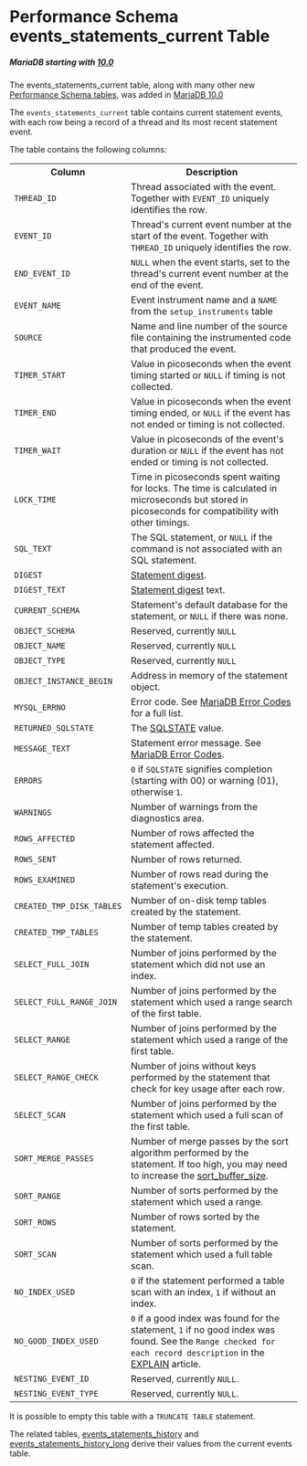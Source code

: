 # Performance Schema events_statements_current Table

##### MariaDB starting with [10.0](/kb/en/what-is-mariadb-100/)

The events_statements_current table, along with many other new [Performance Schema tables](/sql-statements-structure/sql-statements/administrative-sql-statements/system-tables/performance-schema/performance-schema-tables/list-of-performance-schema-tables/), was added in [MariaDB 10.0](/kb/en/what-is-mariadb-100/)

The `events_statements_current` table contains current statement events, with each row being a record of a thread and its most recent statement event.

The table contains the following columns:

<table><tbody><tr><th>Column</th><th>Description</th></tr>
<tr><td><code>THREAD_ID</code></td><td>Thread associated with the event. Together with <code>EVENT_ID</code> uniquely identifies the row.</td></tr>
<tr><td><code>EVENT_ID</code></td><td>Thread's current event number at the start of the event. Together with <code>THREAD_ID</code> uniquely identifies the row.</td></tr>
<tr><td><code>END_EVENT_ID</code></td><td><code>NULL</code> when the event starts, set to the thread's current event number at the end of the event.</td></tr>
<tr><td><code>EVENT_NAME</code></td><td>Event instrument name and a <code>NAME</code> from the <code>setup_instruments</code> table</td></tr>
<tr><td><code>SOURCE</code></td><td>Name and line number of the source file containing the instrumented code that produced the event.</td></tr>
<tr><td><code>TIMER_START</code></td><td>Value in picoseconds when the event timing started or <code>NULL</code> if timing is not collected.</td></tr>
<tr><td><code>TIMER_END</code></td><td>Value in picoseconds when the event timing ended, or <code>NULL</code> if the event has not ended or timing is not collected.</td></tr>
<tr><td><code>TIMER_WAIT</code></td><td>Value in picoseconds of the event's duration or <code>NULL</code> if the event has not ended or timing is not collected.</td></tr>
<tr><td><code>LOCK_TIME</code></td><td>Time in picoseconds spent waiting for locks. The time is calculated in microseconds but stored in picoseconds for compatibility with other timings.</td></tr>
<tr><td><code>SQL_TEXT</code></td><td>The SQL statement, or <code>NULL</code> if the command is not associated with an SQL statement.</td></tr>
<tr><td><code>DIGEST</code></td><td><a href="/kb/en/performance-schema-digests/">Statement digest</a>.</td></tr>
<tr><td><code>DIGEST_TEXT</code></td><td><a href="/kb/en/performance-schema-digests/">Statement digest</a> text.</td></tr>
<tr><td><code>CURRENT_SCHEMA</code></td><td>Statement's default database for the statement, or <code>NULL</code> if there was none.</td></tr>
<tr><td><code>OBJECT_SCHEMA</code></td><td>Reserved, currently <code>NULL</code></td></tr>
<tr><td><code>OBJECT_NAME</code></td><td>Reserved, currently <code>NULL</code></td></tr>
<tr><td><code>OBJECT_TYPE</code></td><td>Reserved, currently <code>NULL</code></td></tr>
<tr><td><code>OBJECT_INSTANCE_BEGIN</code></td><td>Address in memory of the statement object.</td></tr>
<tr><td><code>MYSQL_ERRNO</code></td><td>Error code. See <a href="/kb/en/mariadb-error-codes/">MariaDB Error Codes</a> for a full list.</td></tr>
<tr><td><code>RETURNED_SQLSTATE</code></td><td>The <a href="/kb/en/sqlstate/">SQLSTATE</a> value.</td></tr>
<tr><td><code>MESSAGE_TEXT</code></td><td>Statement error message. See <a href="/kb/en/mariadb-error-codes/">MariaDB Error Codes</a>.</td></tr>
<tr><td><code>ERRORS</code></td><td><code>0</code> if <code>SQLSTATE</code> signifies completion (starting with 00) or warning (01), otherwise <code>1</code>.</td></tr>
<tr><td><code>WARNINGS</code></td><td>Number of warnings from the diagnostics area.</td></tr>
<tr><td><code>ROWS_AFFECTED</code></td><td>Number of rows affected the statement affected.</td></tr>
<tr><td><code>ROWS_SENT</code></td><td>Number of rows returned.</td></tr>
<tr><td><code>ROWS_EXAMINED</code></td><td>Number of rows read during the statement's execution.</td></tr>
<tr><td><code>CREATED_TMP_DISK_TABLES</code></td><td>Number of on-disk temp tables created by the statement.</td></tr>
<tr><td><code>CREATED_TMP_TABLES</code></td><td>Number of temp tables created by the statement.</td></tr>
<tr><td><code>SELECT_FULL_JOIN</code></td><td>Number of joins performed by the statement which did not use an index.</td></tr>
<tr><td><code>SELECT_FULL_RANGE_JOIN</code></td><td>Number of joins performed by the statement which used a range search of the first table.</td></tr>
<tr><td><code>SELECT_RANGE</code></td><td>Number of joins performed by the statement which used a range of the first table.</td></tr>
<tr><td><code>SELECT_RANGE_CHECK</code></td><td>Number of joins without keys performed by the statement that check for key usage after each row.</td></tr>
<tr><td><code>SELECT_SCAN</code></td><td>Number of joins performed by the statement which used a full scan of the first table.</td></tr>
<tr><td><code>SORT_MERGE_PASSES</code></td><td>Number of merge passes by the sort algorithm performed by the statement. If too high, you may need to increase the <a href="/kb/en/server-system-variables/#sort_buffer_size">sort_buffer_size</a>.</td></tr>
<tr><td><code>SORT_RANGE</code></td><td>Number of sorts performed by the statement which used a range.</td></tr>
<tr><td><code>SORT_ROWS</code></td><td>Number of rows sorted by the statement.</td></tr>
<tr><td><code>SORT_SCAN</code></td><td>Number of sorts performed by the statement which used a full table scan.</td></tr>
<tr><td><code>NO_INDEX_USED</code></td><td><code>0</code> if the statement performed a table scan with an index, <code>1</code> if without an index.</td></tr>
<tr><td><code>NO_GOOD_INDEX_USED</code></td><td><code>0</code> if a good index was found for the statement, <code>1</code> if no good index was found. See the <code>Range checked for each record description</code> in the <a href="/kb/en/explain/">EXPLAIN</a> article.</td></tr>
<tr><td><code>NESTING_EVENT_ID</code></td><td>Reserved, currently <code>NULL</code>.</td></tr>
<tr><td><code>NESTING_EVENT_TYPE</code></td><td>Reserved, currently <code>NULL</code>.</td></tr>
</tbody></table>

It is possible to empty this table with a `TRUNCATE TABLE` statement.

The related tables, [events_statements_history](/sql-statements-structure/sql-statements/administrative-sql-statements/system-tables/performance-schema/performance-schema-tables/performance-schema-events_statements_history-table/) and [events_statements_history_long](/sql-statements-structure/sql-statements/administrative-sql-statements/system-tables/performance-schema/performance-schema-tables/performance-schema-events_statements_history_long-table/) derive their values from the current events table.